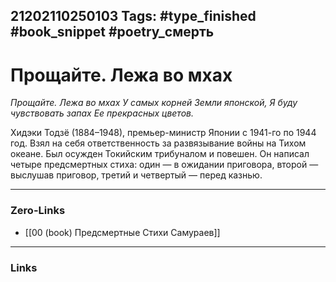 21202110250103
Tags: #type_finished #book_snippet #poetry_смерть
---
# Прощайте. Лежа во мхах

*Прощайте. Лежа во мхах
У самых корней
Земли японской,
Я буду чувствовать запах
Ее прекрасных цветов.*

Хидэки Тодзё (1884–1948), премьер-министр Японии с 1941-го по 1944 год. Взял на себя ответственность за развязывание войны на Тихом океане. Был осужден Токийским трибуналом и повешен. Он написал четыре предсмертных стиха: один — в ожидании приговора, второй — выслушав приговор, третий и четвертый — перед казнью. 

---
### Zero-Links
- [[00 (book) Предсмертные Стихи Самураев]]
---
### Links
